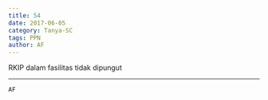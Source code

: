 ```yaml
---
title: 54
date: 2017-06-05
category: Tanya-SC
tags: PPN
author: AF
---
```


RKIP dalam fasilitas tidak dipungut

---



`AF`
